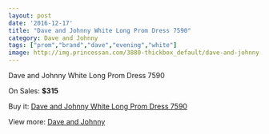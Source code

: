```yaml
---
layout: post
date: '2016-12-17'
title: "Dave and Johnny White Long Prom Dress 7590"
category: Dave and Johnny
tags: ["prom","brand","dave","evening","white"]
image: http://img.princessan.com/3880-thickbox_default/dave-and-johnny-white-long-prom-dress-7590.jpg
---
```

Dave and Johnny White Long Prom Dress 7590

On Sales: **$315**
<a href="https://www.princessan.com/en/dave-and-johnny/1784-dave-and-johnny-white-long-prom-dress-7590.html"><amp-img layout="responsive" width="600" height="600" src="//img.princessan.com/3880-thickbox_default/dave-and-johnny-white-long-prom-dress-7590.jpg" alt="Dave and Johnny White Long Prom Dress 7590 0" /></a>
<a href="https://www.princessan.com/en/dave-and-johnny/1784-dave-and-johnny-white-long-prom-dress-7590.html"><amp-img layout="responsive" width="600" height="600" src="//img.princessan.com/3881-thickbox_default/dave-and-johnny-white-long-prom-dress-7590.jpg" alt="Dave and Johnny White Long Prom Dress 7590 1" /></a>

Buy it: [Dave and Johnny White Long Prom Dress 7590](https://www.princessan.com/en/dave-and-johnny/1784-dave-and-johnny-white-long-prom-dress-7590.html "Dave and Johnny White Long Prom Dress 7590")

View more: [Dave and Johnny](https://www.princessan.com/en/16-dave-and-johnny "Dave and Johnny")